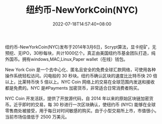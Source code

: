 ﻿---
weight: 
title: "纽约币-NewYorkCoin(NYC)"
description: "发布于2014年3月6日，Scrypt算法，显卡挖矿，无预挖、无IPO，30秒每块，共计1000亿个"
date: 2022-07-18T14:57:40+08:00
lastmod: 2022-07-18T14:57:40+08:00
draft: false
authors: ["Simon"]
featuredImage: "niuyuebi-newyorkcoinnyc.jpg"
link: "https://nycoin.net/"
tags: ["数字代币","纽约币-NewYorkCoin(NYC)"]
categories: ["navigation"]
navigation: ["数字代币"]
lightgallery: true
toc: true
pinned: false
recommend: false
recommend1: false
---
纽约币-NewYorkCoin(NYC)发布于2014年3月6日，Scrypt算法，显卡挖矿，无预挖、无IPO，30秒每块，共计1000亿个。真正由美国纽约币基金团队打造，纯外国币。拥有windows,MAC,Linux,Paper wallet（在线）钱包。

New York Coin 是一个去中心化、匿名且安全的免费全球汇款网络，可使用各种操作系统轻松访问。闪电般的 30 秒块。纽约币确认区块的速度比比特币快 20 倍以上，比莱特币快 5 倍以上。NYC Coin 网络上的交易在全球范围内发送和接收都是免费的。NYC 是#Payments 加密货币，非常适合日常消费者购买。

NYC Coin 开发活跃，提供了开放源代码，自 2014 年以来的原始区块链加密货币。近乎即时的交易，每 30 秒进行一次区块确认，使纽约币 (NYC) 能够在全球零售商处被接受，用于每日对时间敏感的购买。由于小型交易所上市，市值很小。当前市场估值低于 2500 万美元。

